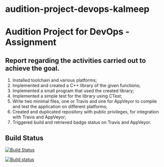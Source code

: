 # audition-project-devops-kalmeep
# Audition Project for DevOps - Assignment

## Report regarding the activities carried out to achieve the goal.

1. Installed toolchain and various platforms;
1. Implemented and created a C++ library of the given functions;
1. Implemented a small program that used the created library;
1. Implemented a simple test for the library using CTest;
1. Write two minimal files, one or Travis and one for AppVeyor to compile and test the application on different platforms;
1. Created and duplicated repository with public privileges, for integration with Travis and AppVeyor;
1. Triggered build and retrieved badge status on Travis and AppVeyor.

## Build Status

 
[![Build Status](https://travis-ci.org/kalmeep/audition-project-devops-kalmeep.svg?branch=master)](https://travis-ci.org/kalmeep/audition-project-devops-kalmeep) 


[![Build status](https://ci.appveyor.com/api/projects/status/7l6u94jnovf5t0a7?svg=true)](https://ci.appveyor.com/project/kalmeep/audition-project-devops-kalmeep)






